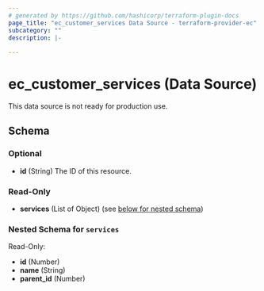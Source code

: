 ```yaml
---
# generated by https://github.com/hashicorp/terraform-plugin-docs
page_title: "ec_customer_services Data Source - terraform-provider-ec"
subcategory: ""
description: |-
  
---
```


# ec_customer_services (Data Source)
This data source is not ready for production use.

<!-- schema generated by tfplugindocs -->
## Schema

### Optional

- **id** (String) The ID of this resource.

### Read-Only

- **services** (List of Object) (see [below for nested schema](#nestedatt--services))

<a id="nestedatt--services"></a>
### Nested Schema for `services`

Read-Only:

- **id** (Number)
- **name** (String)
- **parent_id** (Number)